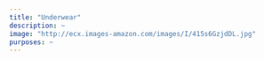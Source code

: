 ```yaml
---
title: "Underwear"
description: ~
image: "http://ecx.images-amazon.com/images/I/415s6GzjdDL.jpg"
purposes: ~
---
```

